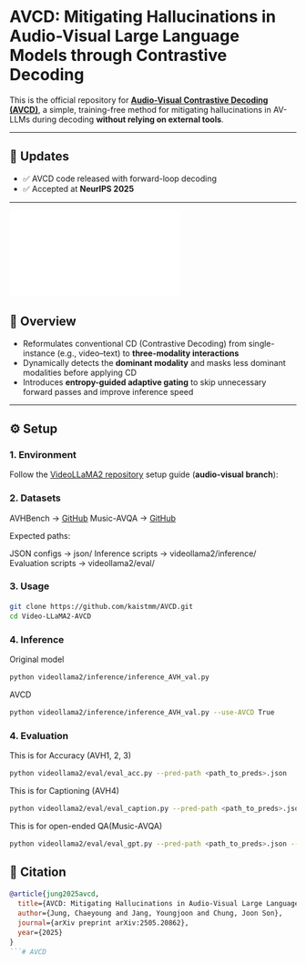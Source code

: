 # AVCD: Mitigating Hallucinations in Audio-Visual Large Language Models through Contrastive Decoding

This is the official repository for **[Audio-Visual Contrastive Decoding (AVCD)](https://arxiv.org/abs/2505.20862)**, a simple, training-free method for mitigating hallucinations in AV-LLMs during decoding **without relying on external tools**.


---

## 🚀 Updates
- ✅ AVCD code released with forward-loop decoding  
- ✅ Accepted at **NeurIPS 2025**  

---

![Overview of AVCD](AVCD.pdf)

## 📖 Overview
- Reformulates conventional CD (Contrastive Decoding) from single-instance (e.g., video–text) to **three-modality interactions**  
- Dynamically detects the **dominant modality** and masks less dominant modalities before applying CD  
- Introduces **entropy-guided adaptive gating** to skip unnecessary forward passes and improve inference speed  

---

## ⚙️ Setup

### 1. Environment
Follow the [VideoLLaMA2 repository](https://github.com/DAMO-NLP-SG/VideoLLaMA2) setup guide (**audio-visual branch**):


### 2. Datasets

AVHBench → [GitHub](https://github.com/kaist-ami/AVHBench)
Music-AVQA → [GitHub](https://github.com/GeWu-Lab/MUSIC-AVQA)

Expected paths:

JSON configs → json/
Inference scripts → videollama2/inference/
Evaluation scripts → videollama2/eval/

### 3. Usage

```bash
git clone https://github.com/kaistmm/AVCD.git
cd Video-LLaMA2-AVCD
```

### 4. Inference

Original model
```bash
python videollama2/inference/inference_AVH_val.py
```

AVCD
```bash
python videollama2/inference/inference_AVH_val.py --use-AVCD True
```

### 4. Evaluation
This is for Accuracy (AVH1, 2, 3)
```bash
python videollama2/eval/eval_acc.py --pred-path <path_to_preds>.json
```

This is for Captioning (AVH4)
```bash
python videollama2/eval/eval_caption.py --pred-path <path_to_preds>.json --output-dir <dir>
```

This is for open-ended QA(Music-AVQA)
```bash
python videollama2/eval/eval_gpt.py --pred-path <path_to_preds>.json --output-dir <dir>
```

## 📝 Citation
```bibtex
@article{jung2025avcd,
  title={AVCD: Mitigating Hallucinations in Audio-Visual Large Language Models through Contrastive Decoding},
  author={Jung, Chaeyoung and Jang, Youngjoon and Chung, Joon Son},
  journal={arXiv preprint arXiv:2505.20862},
  year={2025}
}
```# AVCD
